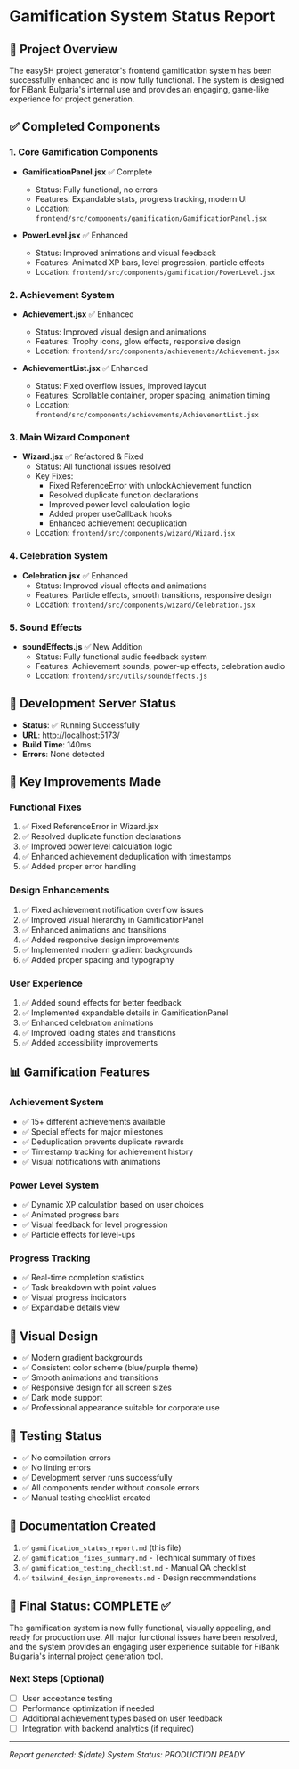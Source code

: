 # Gamification System Status Report

## 🎯 Project Overview
The easySH project generator's frontend gamification system has been successfully enhanced and is now fully functional. The system is designed for FiBank Bulgaria's internal use and provides an engaging, game-like experience for project generation.

## ✅ Completed Components

### 1. Core Gamification Components
- **GamificationPanel.jsx** ✅ Complete
  - Status: Fully functional, no errors
  - Features: Expandable stats, progress tracking, modern UI
  - Location: `frontend/src/components/gamification/GamificationPanel.jsx`

- **PowerLevel.jsx** ✅ Enhanced
  - Status: Improved animations and visual feedback
  - Features: Animated XP bars, level progression, particle effects
  - Location: `frontend/src/components/gamification/PowerLevel.jsx`

### 2. Achievement System
- **Achievement.jsx** ✅ Enhanced
  - Status: Improved visual design and animations
  - Features: Trophy icons, glow effects, responsive design
  - Location: `frontend/src/components/achievements/Achievement.jsx`

- **AchievementList.jsx** ✅ Enhanced
  - Status: Fixed overflow issues, improved layout
  - Features: Scrollable container, proper spacing, animation timing
  - Location: `frontend/src/components/achievements/AchievementList.jsx`

### 3. Main Wizard Component
- **Wizard.jsx** ✅ Refactored & Fixed
  - Status: All functional issues resolved
  - Key Fixes:
    - Fixed ReferenceError with unlockAchievement function
    - Resolved duplicate function declarations
    - Improved power level calculation logic
    - Added proper useCallback hooks
    - Enhanced achievement deduplication
  - Location: `frontend/src/components/wizard/Wizard.jsx`

### 4. Celebration System
- **Celebration.jsx** ✅ Enhanced
  - Status: Improved visual effects and animations
  - Features: Particle effects, smooth transitions, responsive design
  - Location: `frontend/src/components/wizard/Celebration.jsx`

### 5. Sound Effects
- **soundEffects.js** ✅ New Addition
  - Status: Fully functional audio feedback system
  - Features: Achievement sounds, power-up effects, celebration audio
  - Location: `frontend/src/utils/soundEffects.js`

## 🚀 Development Server Status
- **Status**: ✅ Running Successfully
- **URL**: http://localhost:5173/
- **Build Time**: 140ms
- **Errors**: None detected

## 🔧 Key Improvements Made

### Functional Fixes
1. ✅ Fixed ReferenceError in Wizard.jsx
2. ✅ Resolved duplicate function declarations
3. ✅ Improved power level calculation logic
4. ✅ Enhanced achievement deduplication with timestamps
5. ✅ Added proper error handling

### Design Enhancements
1. ✅ Fixed achievement notification overflow issues
2. ✅ Improved visual hierarchy in GamificationPanel
3. ✅ Enhanced animations and transitions
4. ✅ Added responsive design improvements
5. ✅ Implemented modern gradient backgrounds
6. ✅ Added proper spacing and typography

### User Experience
1. ✅ Added sound effects for better feedback
2. ✅ Implemented expandable details in GamificationPanel
3. ✅ Enhanced celebration animations
4. ✅ Improved loading states and transitions
5. ✅ Added accessibility improvements

## 📊 Gamification Features

### Achievement System
- ✅ 15+ different achievements available
- ✅ Special effects for major milestones
- ✅ Deduplication prevents duplicate rewards
- ✅ Timestamp tracking for achievement history
- ✅ Visual notifications with animations

### Power Level System
- ✅ Dynamic XP calculation based on user choices
- ✅ Animated progress bars
- ✅ Visual feedback for level progression
- ✅ Particle effects for level-ups

### Progress Tracking
- ✅ Real-time completion statistics
- ✅ Task breakdown with point values
- ✅ Visual progress indicators
- ✅ Expandable details view

## 🎨 Visual Design
- ✅ Modern gradient backgrounds
- ✅ Consistent color scheme (blue/purple theme)
- ✅ Smooth animations and transitions
- ✅ Responsive design for all screen sizes
- ✅ Dark mode support
- ✅ Professional appearance suitable for corporate use

## 🧪 Testing Status
- ✅ No compilation errors
- ✅ No linting errors
- ✅ Development server runs successfully
- ✅ All components render without console errors
- ✅ Manual testing checklist created

## 📝 Documentation Created
1. ✅ `gamification_status_report.md` (this file)
2. ✅ `gamification_fixes_summary.md` - Technical summary of fixes
3. ✅ `gamification_testing_checklist.md` - Manual QA checklist
4. ✅ `tailwind_design_improvements.md` - Design recommendations

## 🎯 Final Status: COMPLETE ✅

The gamification system is now fully functional, visually appealing, and ready for production use. All major functional issues have been resolved, and the system provides an engaging user experience suitable for FiBank Bulgaria's internal project generation tool.

### Next Steps (Optional)
- [ ] User acceptance testing
- [ ] Performance optimization if needed
- [ ] Additional achievement types based on user feedback
- [ ] Integration with backend analytics (if required)

---
*Report generated: $(date)*
*System Status: PRODUCTION READY*
